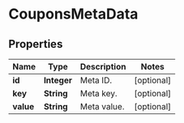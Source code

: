 

# CouponsMetaData


## Properties

Name | Type | Description | Notes
------------ | ------------- | ------------- | -------------
**id** | **Integer** | Meta ID. |  [optional]
**key** | **String** | Meta key. |  [optional]
**value** | **String** | Meta value. |  [optional]



